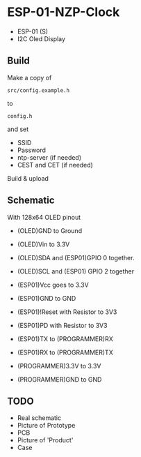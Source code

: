 # ESP-01-NZP-Clock

- ESP-01 (S)
- I2C Oled Display

## Build

Make a copy of 

    src/config.example.h 

to 

    config.h 

and set 

- SSID
- Password
- ntp-server (if needed)
- CEST and CET (if needed)

Build & upload

## Schematic

With 128x64 OLED pinout

- (OLED)GND to Ground
- (OLED)Vin to 3.3V


- (OLED)SDA and (ESP01)GPIO 0 together.
- (OLED)SCL and (ESP01) GPIO 2 together

 
- (ESP01)Vcc goes to 3.3V
- (ESP01)GND to GND
- (ESP01)!Reset with Resistor to 3V3
- (ESP01)PD with Resistor to 3V3
- (ESP01)TX to (PROGRAMMER)RX
- (ESP01)RX to (PROGRAMMER)TX


- (PROGRAMMER)3.3V to 3.3V
- (PROGRAMMER)GND to GND

## TODO

- Real schematic
- Picture of Prototype
- PCB
- Picture of 'Product'
- Case
